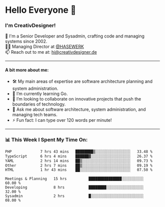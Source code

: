 # Hello Everyone 👋

### I'm CreativDesigner!

🔭 I'm a Senior Developer and Sysadmin, crafting code and managing systems since 2002.  
👨‍💼 Managing Director at [@HASEWERK](https://github.com/HASEWERK)  
📫 Reach out to me at: [hi@creativdesigner.de](mailto:hi@creativdesigner.de)  

---

#### A bit more about me:

- 🛠 My main areas of expertise are software architecture planning and system administration.
- 🌱 I’m currently learning Go.
- 👯 I’m looking to collaborate on innovative projects that push the boundaries of technology.
- 💬 Ask me about software architecture, system administration, and managing tech teams.
- ⚡ Fun fact: I can type over 120 words per minute!  

---

### 📊 **This Week I Spent My Time On:**

<!--START_SECTION:waka-->

```txt
PHP             7 hrs 43 mins   ████████▒░░░░░░░░░░░░░░░░   33.48 %
TypeScript      6 hrs 4 mins    ██████▓░░░░░░░░░░░░░░░░░░   26.37 %
YAML            2 hrs 14 mins   ██▒░░░░░░░░░░░░░░░░░░░░░░   09.73 %
Other           2 hrs 7 mins    ██▒░░░░░░░░░░░░░░░░░░░░░░   09.19 %
HTML            1 hr 43 mins    ██░░░░░░░░░░░░░░░░░░░░░░░   07.50 %
```

<!--END_SECTION:waka-->

```text
Meetings & Planning   15 hrs          ███████████████░░░░░░░░░░   60.00 % 
Developing            8 hrs           ████████░░░░░░░░░░░░░░░░░   32.00 % 
Sysadmin              2 hrs           █░░░░░░░░░░░░░░░░░░░░░░░░   08.00 %


